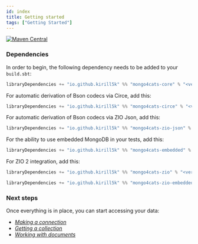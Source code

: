 ```yaml
---
id: index
title: Getting started
tags: ["Getting Started"]
---
```


[![Maven Central](https://img.shields.io/maven-central/v/io.github.kirill5k/mongo4cats-core_2.13.svg)](http://search.maven.org/#search%7Cga%7C1%mongo4cats-core)

### Dependencies
In order to begin, the following dependency needs to be added to your `build.sbt`:
```scala
libraryDependencies += "io.github.kirill5k" %% "mongo4cats-core" % "<version>"
```

For automatic derivation of Bson codecs via Circe, add this: 
```scala
libraryDependencies += "io.github.kirill5k" %% "mongo4cats-circe" % "<version>"
```

For automatic derivation of Bson codecs via ZIO Json, add this:
```scala
libraryDependencies += "io.github.kirill5k" %% "mongo4cats-zio-json" % "<version>"
```

For the ability to use embedded MongoDB in your tests, add this:
```scala
libraryDependencies += "io.github.kirill5k" %% "mongo4cats-embedded" % "<version>" % Test
```

For ZIO 2 integration, add this:
```scala
libraryDependencies += "io.github.kirill5k" %% "mongo4cats-zio" % "<version>"

libraryDependencies += "io.github.kirill5k" %% "mongo4cats-zio-embedded" % "<version>"
```

### Next steps

Once everything is in place, you can start accessing your data:
- *[Making a connection](./gettingstarted/connection.html)*
- *[Getting a collection](./gettingstarted/collection.html)*
- *[Working with documents](./gettingstarted/documents.html)*
